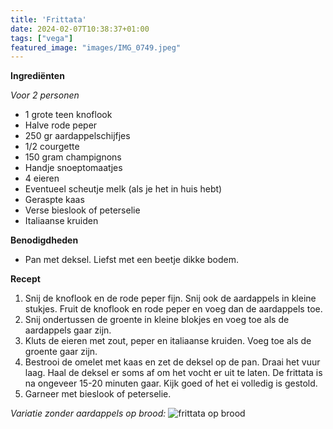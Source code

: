 ```yaml
---
title: 'Frittata'
date: 2024-02-07T10:38:37+01:00
tags: ["vega"]
featured_image: "images/IMG_0749.jpeg"
---
```


**Ingrediënten**

*Voor 2 personen*
- 1 grote teen knoflook
- Halve rode peper
- 250 gr aardappelschijfjes
- 1/2 courgette
- 150 gram champignons
- Handje snoeptomaatjes
- 4 eieren
- Eventueel scheutje melk (als je het in huis hebt)
- Geraspte kaas
- Verse bieslook of peterselie
- Italiaanse kruiden

**Benodigdheden**
- Pan met deksel. Liefst met een beetje dikke bodem.

**Recept**
1. Snij de knoflook en de rode peper fijn. Snij ook de aardappels in kleine stukjes. Fruit de knoflook en rode peper en voeg dan de aardappels toe.
2. Snij ondertussen de groente in kleine blokjes en voeg toe als de aardappels gaar zijn.
3. Kluts de eieren met zout, peper en italiaanse kruiden. Voeg toe als de groente gaar zijn.
4. Bestrooi de omelet met kaas en zet de deksel op de pan. Draai het vuur laag. Haal de deksel er soms af om het vocht er uit te laten. De frittata is na ongeveer 15-20 minuten gaar. Kijk goed of het ei volledig is gestold.
5. Garneer met bieslook of peterselie.

*Variatie zonder aardappels op brood:*
![frittata op brood](/IMG_0758.jpeg)
